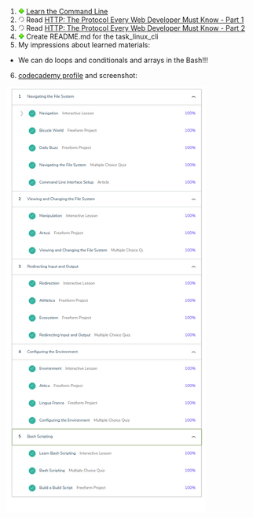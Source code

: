 1. ![ok](../img/done.png) [Learn the Command Line](https://www.codecademy.com/learn/learn-the-command-line)
2. ![ok](../img/progress.png) Read [HTTP: The Protocol Every Web Developer Must Know - Part 1](https://code.tutsplus.com/tutorials/http-the-protocol-every-web-developer-must-know-part-1--net-31177)
3. ![ok](../img/progress.png) Read [HTTP: The Protocol Every Web Developer Must Know - Part 2](https://code.tutsplus.com/tutorials/http-the-protocol-every-web-developer-must-know-part-2--net-31155)
4. ![ok](../img/done.png) Create README.md for the task_linux_cli
5. My impressions about learned materials:
* We can do loops and conditionals and arrays in the Bash!!!
6. [codecademy profile](https://www.codecademy.com/profiles/corobox) and screenshot: 

![screenshot_for_codecademy](codecademy_linux_cli.png)
